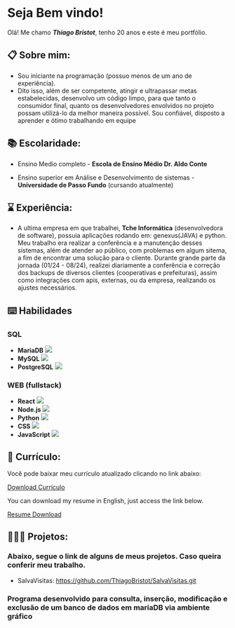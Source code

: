# Seja Bem vindo!

Olá! Me chamo __*Thiago Bristot*__, tenho 20 anos e este é meu portfólio.

## 📋 Sobre mim:

- Sou iniciante na programação (possuo menos de um ano de experiência).
- Dito isso, além de ser competente, atingir e ultrapassar metas estabelecidas, desenvolvo um código limpo, para que tanto o consumidor final, quanto os desenvolvedores envolvidos no projeto possam utilizá-lo da melhor maneira possível. Sou confiável, disposto a aprender e ótimo trabalhando em equipe

## 📚 Escolaridade:

- Ensino Medio completo - __Escola de Ensino Médio Dr. Aldo Conte__ 

- Ensino superior em Análise e Desenvolvimento de sistemas - __Universidade de Passo Fundo__ (cursando atualmente)

## ⌛ Experiência:


- A ultima empresa em que trabalhei, __Tche Informática__ (desenvolvedora de software), possuia aplicações rodando em: genexus(JAVA) e python. Meu trabalho era realizar a conferência e a manutenção desses sistemas, além de atender ao público, com problemas em algum sitema, a fim de encontrar uma solução para o cliente. Durante grande parte da jornada (01/24 - 08/24), realizei diariamente a conferência e correção dos backups de diversos clientes (cooperativas e prefeituras), assim como integrações com apis, externas, ou da empresa, realizando os ajustes necessários.



<link rel="stylesheet" type="text/css" href="/static/css/styles.css">

## ⌨️ Habilidades

### SQL
- <span class="skill">**MariaDB**</span>    <span class="progress-bar">![](https://geps.dev/progress/80)</span>
- <span class="skill">**MySQL**</span>      <span class="progress-bar">![](https://geps.dev/progress/75)</span>
- <span class="skill">**PostgreSQL**</span> <span class="progress-bar">![](https://geps.dev/progress/60)</span>

### WEB (fullstack) 
- <span class="skill">**React**</span>      <span class="progress-bar">![](https://geps.dev/progress/75)</span>
- <span class="skill">**Node.js**</span> <span class="progress-bar">![](https://geps.dev/progress/75)</span>
- <span class="skill">**Python**</span>  <span class="progress-bar">![](https://geps.dev/progress/75)</span>
- <span class="skill">**CSS**</span>        <span class="progress-bar">![](https://geps.dev/progress/75)</span>
- <span class="skill">**JavaScript**</span> <span class="progress-bar">![](https://geps.dev/progress/70)</span>


## 📝 Currículo:

Você pode baixar meu currículo atualizado clicando no link abaixo:

[Download Currículo](docs/CurriculoN.pdf)

You can download my resume in English, just access the link below.

[Resume Download](docs/Resume.pdf)

## 👨🏻‍💻 Projetos:

### Abaixo, segue o link de alguns de meus projetos. Caso queira conferir meu trabalho.

- SalvaVisitas: <https://github.com/ThiagoBristot/SalvaVisitas.git> 
### Programa desenvolvido para consulta, inserção, modificação e exclusão de um banco de dados em mariaDB via ambiente gráfico 
